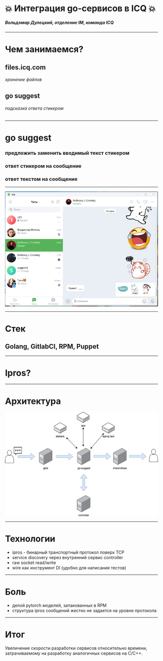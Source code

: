 # 💥 Интеграция go-сервисов в ICQ 💥

##### Вольдэмар Дулецкий, отделение IM, команда ICQ

 ----


# Чем занимаемся? 

## files.icq.com
###### хранение файлов
## go suggest
###### подсказка ответа стикером

---

# go suggest

### предложить заменить вводимый текст стикером
### ответ стикером на сообщение
### ответ текстом на сообщение

---

![](https://github.com/r00takaspin/icq-go/raw/master/client.png)

--- 

# Стек
## Golang, GitlabCI, RPM, Puppet

---

# Ipros?

---

# Архитектура

![](https://github.com/r00takaspin/icq-go/raw/master/services.jpg)

---

# Технологии

* ipros - бинарный транспортный протокол поверх TCP
* service discovery через внутренний сервис controller
* raw socket read/write
* wire как инструмент DI (удобно для написания тестов)
---

# Боль
* делой pytorch моделей, запакованных в RPM
* структура ipros сообщений жестко не задается на уровне протокола

---
# Итог

Увеличение скорости разработки сервисов относительно времени, затрачиваемому на разработку аналогичных сервисов на C/C++.